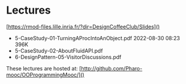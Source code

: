 # Lectures

[https://rmod-files.lille.inria.fr/?dir=DesignCoffeeClub/Slides]()

- 5-CaseStudy-01-TurningAProcIntoAnObject.pdf	2022-08-30 08:23	396K	 
- 5-CaseStudy-02-AboutFluidAPI.pdf
- 6-DesignPattern-05-VisitorDiscussions.pdf

These lectures are hosted at: 
	[http://github.com/Pharo-mooc/OOProgrammingMooc/]()
